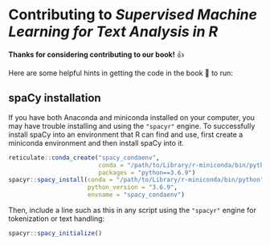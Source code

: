 # Contributing to _Supervised Machine Learning for Text Analysis in R_

**Thanks for considering contributing to our book!** 👍

Here are some helpful hints in getting the code in the book 📖 to run:

## spaCy installation

If you have both Anaconda and miniconda installed on your computer, you may have trouble installing and using the `"spacyr"` engine. To successfully install spaCy into an environment that R can find and use, first create a miniconda environment and then install spaCy into it.

```r
reticulate::conda_create("spacy_condaenv", 
                         conda = "/path/to/Library/r-miniconda/bin/python", 
                         packages = "python==3.6.9")
spacyr::spacy_install(conda = "/path/to/Library/r-miniconda/bin/python", 
                      python_version = "3.6.9",
                      envname = "spacy_condaenv")
```

Then, include a line such as this in any script using the `"spacyr"` engine for tokenization or text handling:

```r
spacyr::spacy_initialize()
```
